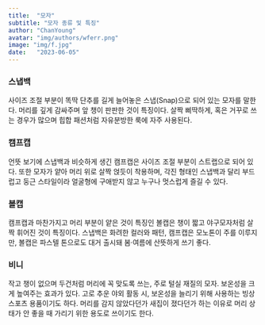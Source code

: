 ```yaml
---
title:  "모자"
subtitle: "모자 종류 및 특징"
author: "ChanYoung"
avatar: "img/authors/wferr.png"
image: "img/f.jpg"
date:   "2023-06-05"
---
```

###  


### 스냅백
사이즈 조절 부분이 똑딱 단추를 길게 늘어놓은 스냅(Snap)으로 되어 있는 모자를 말한다. 머리를 깊게 감싸주며 앞 챙이 판판한 것이 특징이다. 살짝 삐딱하게, 혹은 거꾸로 쓰는 경우가 많으며 힙합 패션처럼 자유분방한 룩에 자주 사용된다.

### 캠프캡
언뜻 보기에 스냅백과 비슷하게 생긴 캠프캡은 사이즈 조절 부분이 스트랩으로 되어 있다. 또한 모자가 얕아 머리 위로 살짝 얹듯이 착용하며, 각진 형태인 스냅백과 달리 부드럽고 둥근 스타일이라 얼굴형에 구애받지 않고 누구나 멋스럽게 즐길 수 있다.

### 볼캡
캠프캡과 마찬가지고 머리 부분이 얕은 것이 특징인 볼캡은 챙이 짧고 야구모자처럼 살짝 휘어진 것이 특징이다. 스냅백은 화려한 컬러와 패턴, 캠프캡은 모노톤이 주를 이루지만, 볼캡은 파스텔 톤으로도 대거 출시돼 봄·여름에 산뜻하게 쓰기 좋다.

### 비니
작고 챙이 없으며 두건처럼 머리에 꼭 맞도록 쓰는, 주로 털실 재질의 모자. 보온성을 크게 높여주는 효과가 있다. 고로 추운 야외 활동 시, 보온성을 늘리기 위해 사용하는 빙상 스포츠 용품이기도 하다. 머리를 감지 않았다던가 새집이 졌다던가 하는 이유로 머리 상태가 안 좋을 때 가리기 위한 용도로 쓰이기도 한다.